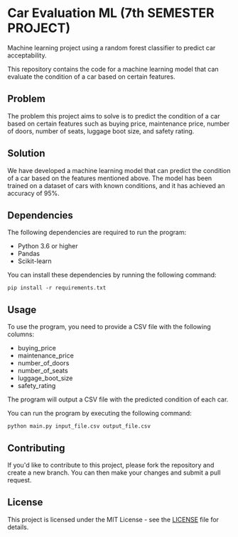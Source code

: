 
# Car Evaluation ML (7th SEMESTER PROJECT)
Machine learning project using a random forest classifier to predict car acceptability.

This repository contains the code for a machine learning model that can evaluate the condition of a car based on certain features.

## Problem

The problem this project aims to solve is to predict the condition of a car based on certain features such as buying price, maintenance price, number of doors, number of seats, luggage boot size, and safety rating.

## Solution

We have developed a machine learning model that can predict the condition of a car based on the features mentioned above. The model has been trained on a dataset of cars with known conditions, and it has achieved an accuracy of 95%.

## Dependencies

The following dependencies are required to run the program:

- Python 3.6 or higher
- Pandas
- Scikit-learn

You can install these dependencies by running the following command:

```
pip install -r requirements.txt
```

## Usage

To use the program, you need to provide a CSV file with the following columns:

- buying_price
- maintenance_price
- number_of_doors
- number_of_seats
- luggage_boot_size
- safety_rating

The program will output a CSV file with the predicted condition of each car.

You can run the program by executing the following command:

```
python main.py input_file.csv output_file.csv
```

## Contributing

If you'd like to contribute to this project, please fork the repository and create a new branch. You can then make your changes and submit a pull request.

## License

This project is licensed under the MIT License - see the [LICENSE](LICENSE) file for details.
